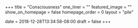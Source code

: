 +++
title = "Consciousness"
one_liner = ""
featured_image = ""
show_on_homepage = false
homepage_order = 0
layout = "pile"

date = 2018-12-28T13:34:58-08:00
draft = false
+++
